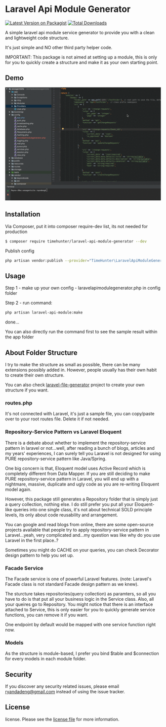 # Laravel Api Module Generator

[![Latest Version on Packagist][ico-version]][link-packagist]
[![Total Downloads][ico-downloads]][link-downloads]


A simple laravel api module service generator to provide you with a clean and lightweight code structure.

It's just simple and NO other third party helper code.

IMPORTANT: This package is not aimed at setting up a module, this is only for you to quickly create a structure and make it as your own starting point.

## Demo
![](https://github.com/RyanDaDeng/design-patterns/blob/master/apimodule.gif)

## Installation

Via Composer, put it into composer require-dev list, its not needed for production

``` bash
$ composer require timehunter/laravel-api-module-generator --dev
```

Publish config

``` bash
php artisan vendor:publish --provider="TimeHunter\LaravelApiModuleGenerator\LaravelApiModuleGeneratorServiceProvider"
```

## Usage

Step 1 - make up your own config - laravelapimodulegenerator.php in config folder

Step 2 - run command:
``` bash
php artisan laravel-api-module:make
```

done...

You can also directly run the command first to see the sample result within the app folder

## About Folder Structure

I try to make the structure as small as possible, there can be many extensions possibly added in. However, people usually has their own habit to create their own structure.

You can also check [laravel-file-generator](https://github.com/RyanDaDeng/laravel-file-generator)  project to create your own structure if you want. 

### routes.php

It's not connected with Laravel, it's just a sample file, you can copy/paste over to your root routes file. Delete it if not needed.

### Repository-Service Pattern vs Laravel Eloquent
There is a debate about whether to implement the repository-service pattern in laravel or not...well, after reading a bunch of blogs, articles and my years' experiences, I can surely tell you Laravel is not designed for using PURE repository-service pattern like Java/Spring.

One big concern is that, Eloquent model uses Active Record which is completely different from Data Mapper. If you are still deciding to make PURE repository-service pattern in Laravel, you will end up with a nightmare, massive, duplicate and ugly code as you are re-writing Eloquent model again.

However, this package still generates a Repository folder that is simply just a query collection, nothing else. I do still prefer you put all your Eloquent-like queries into one single class, it's not about technical SOLD principle levels, its only about code reusability and arrangement.

You can google and read blogs from online, there are some open-source projects available that people try to apply repository-service pattern in Laravel...yeah, very complicated and...my question was like why do you use Laravel in the first place..?

Sometimes you might do CACHE on your queries, you can check Decorator design pattern to help you set up.

### Facade Service

The Facade service is one of powerful Laravel features. (note: Laravel's Facade class is not standard Facade design pattern as we knew).

The sturcture takes repositories(query collection) as paramters, so all you have to do is that put all your business logic in the Service class. Also, all your queires go to Repository. You might notice that there is an interface attached to Service, this is only easier for you to quickly generate service functions, you can remove it if you want. 

One endpoint by default would be mapped with one service function right now.


### Models

As the structure is module-based, I prefer you bind $table and $connection for every models in each module folder.


## Security

If you discover any security related issues, please email ryandadeng@gmail.com instead of using the issue tracker.


## License

license. Please see the [license file](license.md) for more information.

[ico-version]: https://img.shields.io/packagist/v/timehunter/laravel-api-module-generator.svg?style=flat-square
[ico-downloads]: https://img.shields.io/packagist/dt/timehunter/laravel-api-module-generator.svg?style=flat-square
[link-packagist]: https://packagist.org/packages/timehunter/laravel-api-module-generator
[link-downloads]: https://packagist.org/packages/timehunter/laravel-api-module-generator


